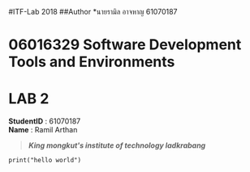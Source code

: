 #ITF-Lab 2018
##Author
*นายรามิล อาจหาญ 61070187


# 06016329 Software Development Tools and Environments  
  

# LAB 2  
  

**StudentID** : 61070187  
**Name** : Ramil Arthan  

>***King mongkut's institute of technology ladkrabang***
  
``` print("hello world") ```
